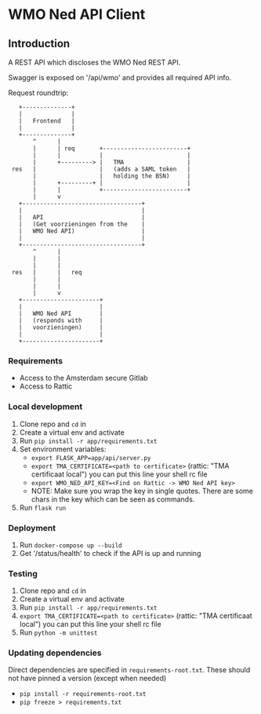 # WMO Ned API Client

## Introduction

A REST API which discloses the WMO Ned REST API.

Swagger is exposed on '/api/wmo' and provides all required API info.

Request roundtrip:

       +--------------+
       |              |
       |   Frontend   |
       |              |
       +--------------+
           ^      |
           |      | req       +------------------------+
           |      |           |                        |
           |      +---------> |   TMA                  |
     res   |                  |   (adds a SAML token   |
           |                  |   holding the BSN)     |
           |      +---------+ |                        |
           |      |           +------------------------+
           |      v
       +----------------------------------+
       |                                  |
       |   API                            |
       |   (Get voorzieningen from the    |
       |   WMO Ned API)                   |
       |                                  |
       +----------------------------------+
           ^      |
           |      |
           |      |
     res   |      |   req
           |      |
           |      |
           |      v
       +----------------------+
       |                      |
       |   WMO Ned API        |
       |   (responds with     |
       |   voorzieningen)     |
       |                      |
       +----------------------+

### Requirements

- Access to the Amsterdam secure Gitlab
- Access to Rattic

### Local development

1. Clone repo and `cd` in
2. Create a virtual env and activate
3. Run `pip install -r app/requirements.txt`
4. Set environment variables:
   - `export FLASK_APP=app/api/server.py`
   - `export TMA_CERTIFICATE=<path to certificate>` (rattic: "TMA certificaat local") you can put this line your shell rc file
   - `export WMO_NED_API_KEY=<Find on Rattic -> WMO Ned API key>`
   - NOTE: Make sure you wrap the key in single quotes. There are some chars in
     the key which can be seen as commands.
5. Run `flask run`

### Deployment

1. Run `docker-compose up --build`
2. Get '/status/health' to check if the API is up and running

### Testing

1. Clone repo and `cd` in
2. Create a virtual env and activate
3. Run `pip install -r app/requirements.txt`
4. `export TMA_CERTIFICATE=<path to certificate>` (rattic: "TMA certificaat local") you can put this line your shell rc file
5. Run `python -m unittest`

### Updating dependencies
Direct dependencies are specified in `requirements-root.txt`. These should not have pinned a version (except when needed)

* `pip install -r requirements-root.txt`
* `pip freeze > requirements.txt`
